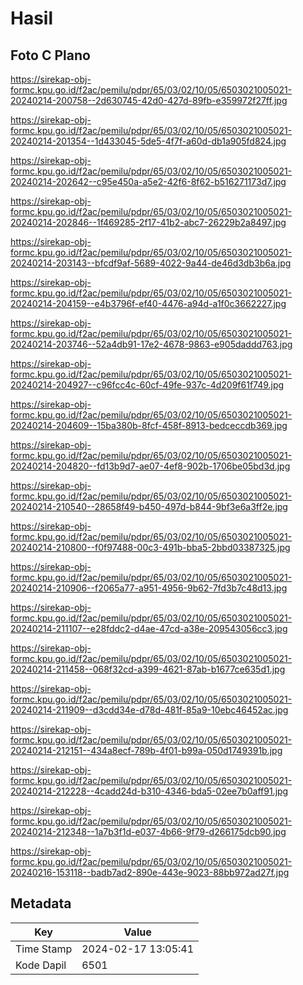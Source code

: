 # Hasil

## Foto C Plano

https://sirekap-obj-formc.kpu.go.id/f2ac/pemilu/pdpr/65/03/02/10/05/6503021005021-20240214-200758--2d630745-42d0-427d-89fb-e359972f27ff.jpg

https://sirekap-obj-formc.kpu.go.id/f2ac/pemilu/pdpr/65/03/02/10/05/6503021005021-20240214-201354--1d433045-5de5-4f7f-a60d-db1a905fd824.jpg

https://sirekap-obj-formc.kpu.go.id/f2ac/pemilu/pdpr/65/03/02/10/05/6503021005021-20240214-202642--c95e450a-a5e2-42f6-8f62-b516271173d7.jpg

https://sirekap-obj-formc.kpu.go.id/f2ac/pemilu/pdpr/65/03/02/10/05/6503021005021-20240214-202846--1f469285-2f17-41b2-abc7-26229b2a8497.jpg

https://sirekap-obj-formc.kpu.go.id/f2ac/pemilu/pdpr/65/03/02/10/05/6503021005021-20240214-203143--bfcdf9af-5689-4022-9a44-de46d3db3b6a.jpg

https://sirekap-obj-formc.kpu.go.id/f2ac/pemilu/pdpr/65/03/02/10/05/6503021005021-20240214-204159--e4b3796f-ef40-4476-a94d-a1f0c3662227.jpg

https://sirekap-obj-formc.kpu.go.id/f2ac/pemilu/pdpr/65/03/02/10/05/6503021005021-20240214-203746--52a4db91-17e2-4678-9863-e905daddd763.jpg

https://sirekap-obj-formc.kpu.go.id/f2ac/pemilu/pdpr/65/03/02/10/05/6503021005021-20240214-204927--c96fcc4c-60cf-49fe-937c-4d209f61f749.jpg

https://sirekap-obj-formc.kpu.go.id/f2ac/pemilu/pdpr/65/03/02/10/05/6503021005021-20240214-204609--15ba380b-8fcf-458f-8913-bedceccdb369.jpg

https://sirekap-obj-formc.kpu.go.id/f2ac/pemilu/pdpr/65/03/02/10/05/6503021005021-20240214-204820--fd13b9d7-ae07-4ef8-902b-1706be05bd3d.jpg

https://sirekap-obj-formc.kpu.go.id/f2ac/pemilu/pdpr/65/03/02/10/05/6503021005021-20240214-210540--28658f49-b450-497d-b844-9bf3e6a3ff2e.jpg

https://sirekap-obj-formc.kpu.go.id/f2ac/pemilu/pdpr/65/03/02/10/05/6503021005021-20240214-210800--f0f97488-00c3-491b-bba5-2bbd03387325.jpg

https://sirekap-obj-formc.kpu.go.id/f2ac/pemilu/pdpr/65/03/02/10/05/6503021005021-20240214-210906--f2065a77-a951-4956-9b62-7fd3b7c48d13.jpg

https://sirekap-obj-formc.kpu.go.id/f2ac/pemilu/pdpr/65/03/02/10/05/6503021005021-20240214-211107--e28fddc2-d4ae-47cd-a38e-209543056cc3.jpg

https://sirekap-obj-formc.kpu.go.id/f2ac/pemilu/pdpr/65/03/02/10/05/6503021005021-20240214-211458--068f32cd-a399-4621-87ab-b1677ce635d1.jpg

https://sirekap-obj-formc.kpu.go.id/f2ac/pemilu/pdpr/65/03/02/10/05/6503021005021-20240214-211909--d3cdd34e-d78d-481f-85a9-10ebc46452ac.jpg

https://sirekap-obj-formc.kpu.go.id/f2ac/pemilu/pdpr/65/03/02/10/05/6503021005021-20240214-212151--434a8ecf-789b-4f01-b99a-050d1749391b.jpg

https://sirekap-obj-formc.kpu.go.id/f2ac/pemilu/pdpr/65/03/02/10/05/6503021005021-20240214-212228--4cadd24d-b310-4346-bda5-02ee7b0aff91.jpg

https://sirekap-obj-formc.kpu.go.id/f2ac/pemilu/pdpr/65/03/02/10/05/6503021005021-20240214-212348--1a7b3f1d-e037-4b66-9f79-d266175dcb90.jpg

https://sirekap-obj-formc.kpu.go.id/f2ac/pemilu/pdpr/65/03/02/10/05/6503021005021-20240216-153118--badb7ad2-890e-443e-9023-88bb972ad27f.jpg


## Metadata

| Key        | Value               |
| ---------- | ------------------- |
| Time Stamp | 2024-02-17 13:05:41 |
| Kode Dapil | 6501                |



